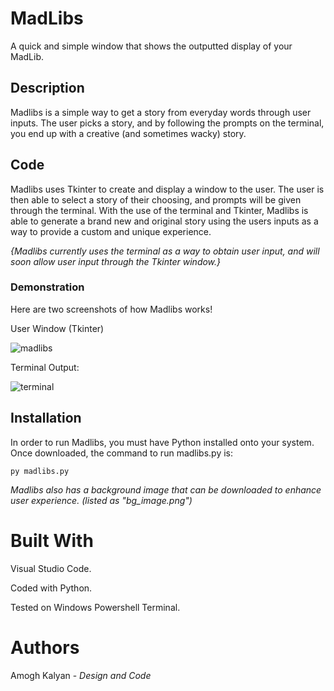 # MadLibs
A quick and simple window that shows the outputted display of your MadLib.

## Description

Madlibs is a simple way to get a story from everyday words through user inputs. The user picks a story, and by following the prompts on the terminal, you end up with a creative (and sometimes wacky) story.

## Code

Madlibs uses Tkinter to create and display a window to the user. The user is then able to select a story of their choosing, and prompts will be given through the terminal. With the use of the terminal and Tkinter, Madlibs is able to generate a brand new and original story using the users inputs as a way to provide a custom and unique experience. 

_{Madlibs currently uses the terminal as a way to obtain user input, and will soon allow user input through the Tkinter window.}_ 

### Demonstration

Here are two screenshots of how Madlibs works!

User Window (Tkinter)

![madlibs](https://user-images.githubusercontent.com/80735346/118600456-03f43e00-b77f-11eb-9846-08a2c6d0868a.png)

Terminal Output:

![terminal](https://user-images.githubusercontent.com/80735346/118600259-c2fc2980-b77e-11eb-9800-d79517dd9717.png)

## Installation

In order to run Madlibs, you must have Python installed onto your system. Once downloaded, the command to run madlibs.py is:

```
py madlibs.py
```

_Madlibs also has a background image that can be downloaded to enhance user experience. (listed as "bg_image.png")_

# Built With

Visual Studio Code.

Coded with Python.

Tested on Windows Powershell Terminal.

# Authors

Amogh Kalyan - *Design and Code*
